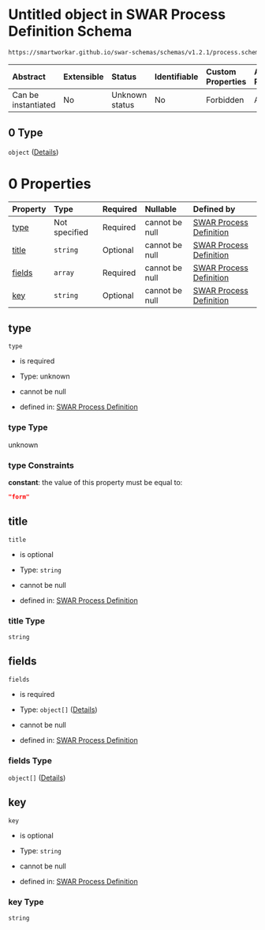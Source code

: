 # Untitled object in SWAR Process Definition Schema

```txt
https://smartworkar.github.io/swar-schemas/schemas/v1.2.1/process.schema.json#/properties/activities/items/properties/instructions/items/properties/implementation/oneOf/0
```



| Abstract            | Extensible | Status         | Identifiable | Custom Properties | Additional Properties | Access Restrictions | Defined In                                                                 |
| :------------------ | :--------- | :------------- | :----------- | :---------------- | :-------------------- | :------------------ | :------------------------------------------------------------------------- |
| Can be instantiated | No         | Unknown status | No           | Forbidden         | Allowed               | none                | [process.schema.json\*](../out/process.schema.json "open original schema") |

## 0 Type

`object` ([Details](process-properties-activities-items-properties-instructions-items-properties-implementation-oneof-0.md))

# 0 Properties

| Property          | Type          | Required | Nullable       | Defined by                                                                                                                                                                                                                                                                                                                                         |
| :---------------- | :------------ | :------- | :------------- | :------------------------------------------------------------------------------------------------------------------------------------------------------------------------------------------------------------------------------------------------------------------------------------------------------------------------------------------------- |
| [type](#type)     | Not specified | Required | cannot be null | [SWAR Process Definition](process-properties-activities-items-properties-instructions-items-properties-implementation-oneof-0-properties-type.md "https://smartworkar.github.io/swar-schemas/schemas/v1.2.1/process.schema.json#/properties/activities/items/properties/instructions/items/properties/implementation/oneOf/0/properties/type")     |
| [title](#title)   | `string`      | Optional | cannot be null | [SWAR Process Definition](process-properties-activities-items-properties-instructions-items-properties-implementation-oneof-0-properties-title.md "https://smartworkar.github.io/swar-schemas/schemas/v1.2.1/process.schema.json#/properties/activities/items/properties/instructions/items/properties/implementation/oneOf/0/properties/title")   |
| [fields](#fields) | `array`       | Required | cannot be null | [SWAR Process Definition](process-properties-activities-items-properties-instructions-items-properties-implementation-oneof-0-properties-fields.md "https://smartworkar.github.io/swar-schemas/schemas/v1.2.1/process.schema.json#/properties/activities/items/properties/instructions/items/properties/implementation/oneOf/0/properties/fields") |
| [key](#key)       | `string`      | Optional | cannot be null | [SWAR Process Definition](process-properties-activities-items-properties-instructions-items-properties-implementation-oneof-0-properties-key.md "https://smartworkar.github.io/swar-schemas/schemas/v1.2.1/process.schema.json#/properties/activities/items/properties/instructions/items/properties/implementation/oneOf/0/properties/key")       |

## type



`type`

* is required

* Type: unknown

* cannot be null

* defined in: [SWAR Process Definition](process-properties-activities-items-properties-instructions-items-properties-implementation-oneof-0-properties-type.md "https://smartworkar.github.io/swar-schemas/schemas/v1.2.1/process.schema.json#/properties/activities/items/properties/instructions/items/properties/implementation/oneOf/0/properties/type")

### type Type

unknown

### type Constraints

**constant**: the value of this property must be equal to:

```json
"form"
```

## title



`title`

* is optional

* Type: `string`

* cannot be null

* defined in: [SWAR Process Definition](process-properties-activities-items-properties-instructions-items-properties-implementation-oneof-0-properties-title.md "https://smartworkar.github.io/swar-schemas/schemas/v1.2.1/process.schema.json#/properties/activities/items/properties/instructions/items/properties/implementation/oneOf/0/properties/title")

### title Type

`string`

## fields



`fields`

* is required

* Type: `object[]` ([Details](process-properties-activities-items-properties-instructions-items-properties-implementation-oneof-0-properties-fields-items.md))

* cannot be null

* defined in: [SWAR Process Definition](process-properties-activities-items-properties-instructions-items-properties-implementation-oneof-0-properties-fields.md "https://smartworkar.github.io/swar-schemas/schemas/v1.2.1/process.schema.json#/properties/activities/items/properties/instructions/items/properties/implementation/oneOf/0/properties/fields")

### fields Type

`object[]` ([Details](process-properties-activities-items-properties-instructions-items-properties-implementation-oneof-0-properties-fields-items.md))

## key



`key`

* is optional

* Type: `string`

* cannot be null

* defined in: [SWAR Process Definition](process-properties-activities-items-properties-instructions-items-properties-implementation-oneof-0-properties-key.md "https://smartworkar.github.io/swar-schemas/schemas/v1.2.1/process.schema.json#/properties/activities/items/properties/instructions/items/properties/implementation/oneOf/0/properties/key")

### key Type

`string`
